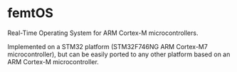 # femtOS
Real-Time Operating System for ARM Cortex-M microcontrollers.

Implemented on a STM32 platform (STM32F746NG ARM Cortex-M7 microcontroller), but can be easily ported to any other platform based on an ARM Cortex-M microcontroller.
